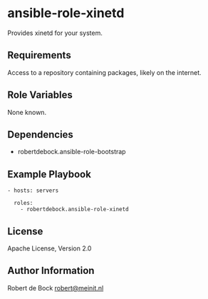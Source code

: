 ansible-role-xinetd
=========

Provides xinetd for your system.

Requirements
------------

Access to a repository containing packages, likely on the internet.

Role Variables
--------------

None known.

Dependencies
------------

- robertdebock.ansible-role-bootstrap

Example Playbook
----------------

```
- hosts: servers

  roles:
    - robertdebock.ansible-role-xinetd

```

License
-------

Apache License, Version 2.0

Author Information
------------------

Robert de Bock <robert@meinit.nl>
